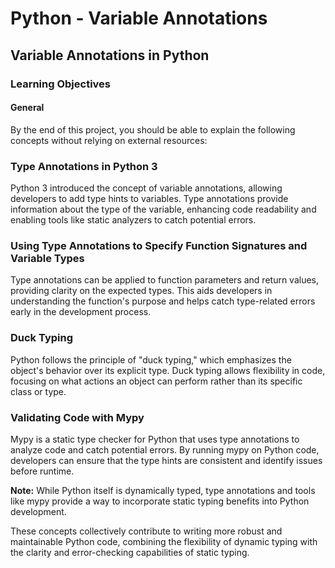 # Python - Variable Annotations

## Variable Annotations in Python

### Learning Objectives

#### General

By the end of this project, you should be able to explain the following concepts without relying on external resources:

### Type Annotations in Python 3

Python 3 introduced the concept of variable annotations, allowing developers to add type hints to variables. Type annotations provide information about the type of the variable, enhancing code readability and enabling tools like static analyzers to catch potential errors.

### Using Type Annotations to Specify Function Signatures and Variable Types

Type annotations can be applied to function parameters and return values, providing clarity on the expected types. This aids developers in understanding the function's purpose and helps catch type-related errors early in the development process.

### Duck Typing

Python follows the principle of "duck typing," which emphasizes the object's behavior over its explicit type. Duck typing allows flexibility in code, focusing on what actions an object can perform rather than its specific class or type.

### Validating Code with Mypy

Mypy is a static type checker for Python that uses type annotations to analyze code and catch potential errors. By running mypy on Python code, developers can ensure that the type hints are consistent and identify issues before runtime.

**Note:** While Python itself is dynamically typed, type annotations and tools like mypy provide a way to incorporate static typing benefits into Python development.

These concepts collectively contribute to writing more robust and maintainable Python code, combining the flexibility of dynamic typing with the clarity and error-checking capabilities of static typing.
